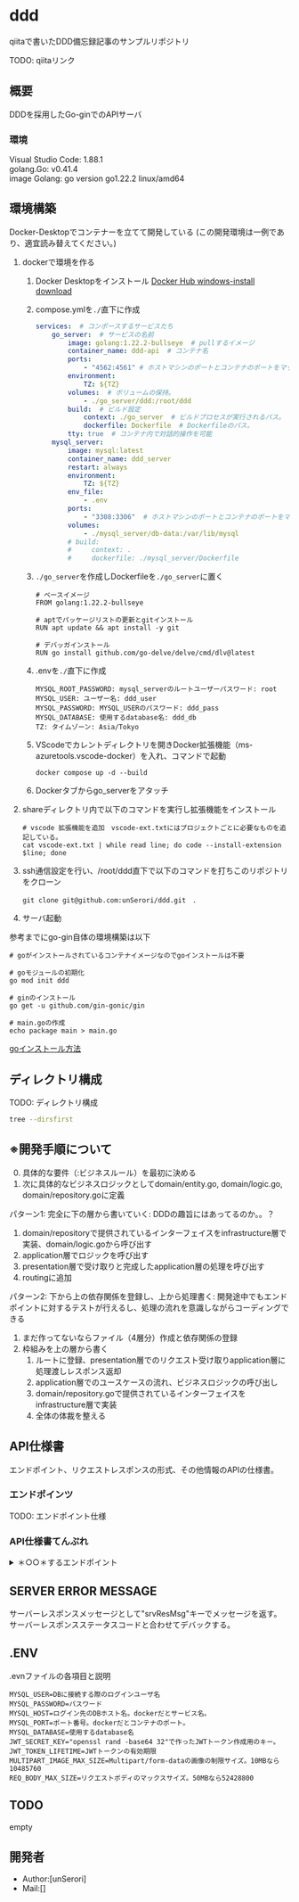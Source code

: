# ddd

qiitaで書いたDDD備忘録記事のサンプルリポジトリ

TODO: qiitaリンク

## 概要

DDDを採用したGo-ginでのAPIサーバ

### 環境

Visual Studio Code: 1.88.1  
golang.Go: v0.41.4  
image Golang: go version go1.22.2 linux/amd64

## 環境構築

Docker-Desktopでコンテナーを立てて開発している
(この開発環境は一例であり、適宜読み替えてください。)

1. dockerで環境を作る
    1. Docker Desktopをインストール  [Docker Hub windows-install download](https://docs.docker.com/desktop/install/windows-install/)
    2. compose.ymlを`./`直下に作成

        ```yml:compose.yml
        services:  # コンポースするサービスたち
            go_server:  # サービスの名前
                image: golang:1.22.2-bullseye  # pullするイメージ
                container_name: ddd-api  # コンテナ名
                ports:
                    - "4562:4561" # ホストマシンのポートとコンテナのポートをマッピング
                environment:
                    TZ: ${TZ}
                volumes:  # ボリュームの保持。
                    - ./go_server/ddd:/root/ddd
                build:  # ビルド設定
                    context: ./go_server  # ビルドプロセスが実行されるパス。
                    dockerfile: Dockerfile  # Dockerfileのパス。
                tty: true  # コンテナ内で対話的操作を可能
            mysql_server: 
                image: mysql:latest
                container_name: ddd_server
                restart: always
                environment:
                    TZ: ${TZ}
                env_file: 
                    - .env
                ports:
                    - "3308:3306"  # ホストマシンのポートとコンテナのポートをマッピング
                volumes:
                    - ./mysql_server/db-data:/var/lib/mysql
                # build:
                #     context: .
                #     dockerfile: ./mysql_server/Dockerfile
        ```

    3. `./go_server`を作成しDockerfileを`./go_server`に置く

        ```Dockerfile:Dockerfile
        # ベースイメージ
        FROM golang:1.22.2-bullseye

        # aptでパッケージリストの更新とgitインストール
        RUN apt update && apt install -y git

        # デバッガインストール
        RUN go install github.com/go-delve/delve/cmd/dlv@latest
        ```

    4. .envを`./`直下に作成

        ```env:.env
        MYSQL_ROOT_PASSWORD: mysql_serverのルートユーザーパスワード: root
        MYSQL_USER: ユーザー名: ddd_user
        MYSQL_PASSWORD: MYSQL_USERのパスワード: ddd_pass
        MYSQL_DATABASE: 使用するdatabase名: ddd_db
        TZ: タイムゾーン: Asia/Tokyo
        ```

    5. VScodeでカレントディレクトリを開きDocker拡張機能（ms-azuretools.vscode-docker）を入れ、コマンドで起動

        ```bash:compose build
        docker compose up -d --build
        ```

    6. Dockerタブからgo_serverをアタッチ
2. shareディレクトリ内で以下のコマンドを実行し拡張機能をインストール

    ```bash:Build an environment
    # vscode 拡張機能を追加　vscode-ext.txtにはプロジェクトごとに必要なものを追記している。  
    cat vscode-ext.txt | while read line; do code --install-extension $line; done
    ```

3. ssh通信設定を行い、/root/ddd直下で以下のコマンドを打ちこのリポジトリをクローン

    ```bash:clone
    git clone git@github.com:unSerori/ddd.git　.
    ```

4. サーバ起動

参考までにgo-gin自体の環境構築は以下

```bash:go-gin start-up
# goがインストールされているコンテナイメージなのでgoインストールは不要

# goモジュールの初期化
go mod init ddd

# ginのインストール
go get -u github.com/gin-gonic/gin

# main.goの作成
echo package main > main.go
```

[goインストール方法](https://go.dev/doc/install)

## ディレクトリ構成

TODO: ディレクトリ構成

```bash
tree --dirsfirst
```

## ※開発手順について

0. 具体的な要件（:ビジネスルール）を最初に決める
1. 次に具体的なビジネスロジックとしてdomain/entity.go, domain/logic.go, domain/repository.goに定義

パターン1: 完全に下の層から書いていく: DDDの趣旨にはあってるのか。。？

1. domain/repositoryで提供されているインターフェイスをinfrastructure層で実装、domain/logic.goから呼び出す
2. application層でロジックを呼び出す
3. presentation層で受け取りと完成したapplication層の処理を呼び出す
4. routingに追加

パターン2: 下から上の依存関係を登録し、上から処理書く: 開発途中でもエンドポイントに対するテストが行えるし、処理の流れを意識しながらコーディングできる

1. まだ作ってないならファイル（4層分）作成と依存関係の登録
2. 枠組みを上の層から書く
    1. ルートに登録、presentation層でのリクエスト受け取りapplication層に処理渡しレスポンス返却
    2. application層でのユースケースの流れ、ビジネスロジックの呼び出し
    3. domain/repository.goで提供されているインターフェイスをinfrastructure層で実装
    4. 全体の体裁を整える

## API仕様書

エンドポイント、リクエストレスポンスの形式、その他情報のAPIの仕様書。

### エンドポインツ

TODO: エンドポイント仕様

### API仕様書てんぷれ

<details>
  <summary>＊○○＊するエンドポイント</summary>

- **URL:** `/＊エンドポイントパス＊`
- **メソッド:** ＊HTTPメソッド名＊
- **説明:** ＊○○＊
- **リクエスト:**
  - ヘッダー:
    - `＊HTTPヘッダー名＊`: ＊HTTPヘッダー値＊
  - ボディ:
    ＊さまざまな形式のボディ値＊

- **レスポンス:**
  - ステータスコード: ＊ステータスコード ステータスメッセージ＊
    - ボディ:
      ＊さまざまな形式のレスポンスデータ（基本はJSON）＊

      ```json
      {
        "srvResMsg":  "レスポンスステータスメッセージ",
        "srvResData": {
        
        },
      }
      ```

</details>

## SERVER ERROR MESSAGE

サーバーレスポンスメッセージとして"srvResMsg"キーでメッセージを返す。  
サーバーレスポンスステータスコードと合わせてデバックする。

## .ENV

.evnファイルの各項目と説明

```env:.env
MYSQL_USER=DBに接続する際のログインユーザ名
MYSQL_PASSWORD=パスワード
MYSQL_HOST=ログイン先のDBホスト名。dockerだとサービス名。
MYSQL_PORT=ポート番号。dockerだとコンテナのポート。
MYSQL_DATABASE=使用するdatabase名
JWT_SECRET_KEY="openssl rand -base64 32"で作ったJWTトークン作成用のキー。
JWT_TOKEN_LIFETIME=JWTトークンの有効期限
MULTIPART_IMAGE_MAX_SIZE=Multipart/form-dataの画像の制限サイズ。10MBなら10485760
REQ_BODY_MAX_SIZE=リクエストボディのマックスサイズ。50MBなら52428800
```

## TODO

empty

## 開発者

- Author:[unSerori]
- Mail:[]
